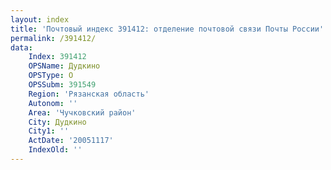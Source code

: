 ```yaml
---
layout: index
title: 'Почтовый индекс 391412: отделение почтовой связи Почты России'
permalink: /391412/
data:
    Index: 391412
    OPSName: Дудкино
    OPSType: О
    OPSSubm: 391549
    Region: 'Рязанская область'
    Autonom: ''
    Area: 'Чучковский район'
    City: Дудкино
    City1: ''
    ActDate: '20051117'
    IndexOld: ''
---
```

